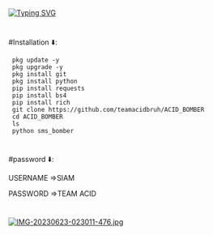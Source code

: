 ##
[![Typing SVG](https://readme-typing-svg.demolab.com?font=Fira+Code&size=35&pause=1000&color=F70000&width=435&lines=TEAM_ACID_BOMBER)](https://git.io/typing-svg)
#

#Installation ⬇️:

     pkg update -y
     pkg upgrade -y
     pkg install git
     pkg install python
     pip install requests
     pip install bs4
     pip install rich
     git clone https://github.com/teamacidbruh/ACID_BOMBER 
     cd ACID_BOMBER
     ls
     python sms_bomber

#
#password ⬇️:

USERNAME =>SIAM

PASSWORD =>TEAM ACID

#

[![IMG-20230623-023011-476.jpg](https://i.postimg.cc/0jKwsK6N/IMG-20230623-023011-476.jpg)](https://postimg.cc/JHmn3n5w)
